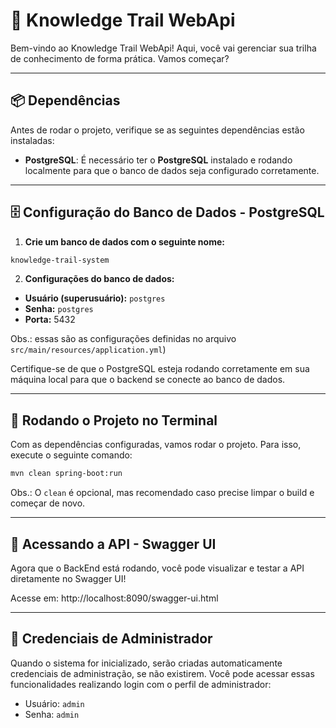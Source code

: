 # 📖 **Knowledge Trail WebApi** 

Bem-vindo ao Knowledge Trail WebApi! 
Aqui, você vai gerenciar sua trilha de conhecimento de forma prática. 
Vamos começar?

---

## 📦 **Dependências**

Antes de rodar o projeto, verifique se as seguintes dependências estão instaladas:

- **PostgreSQL**: É necessário ter o **PostgreSQL** instalado e rodando localmente para que o banco de dados seja configurado corretamente.

---

## 🗄️ **Configuração do Banco de Dados - PostgreSQL**

1. **Crie um banco de dados com o seguinte nome:**

```bash
knowledge-trail-system
```

2. **Configurações do banco de dados:**

- **Usuário (superusuário):** `postgres`
- **Senha:** `postgres`
- **Porta:** 5432 

Obs.: essas são as configurações definidas no arquivo `src/main/resources/application.yml`)

Certifique-se de que o PostgreSQL esteja rodando corretamente em sua máquina local para que o backend se conecte ao banco de dados.

---

## 🚀 **Rodando o Projeto no Terminal**

Com as dependências configuradas, vamos rodar o projeto. Para isso, execute o seguinte comando:

```bash
mvn clean spring-boot:run
```

Obs.: O `clean` é opcional, mas recomendado caso precise limpar o build e começar de novo.

---

## 🔧 Acessando a API - Swagger UI
Agora que o BackEnd está rodando, você pode visualizar e testar a API diretamente no Swagger UI!

Acesse em:
http://localhost:8090/swagger-ui.html

---

## 🔑 Credenciais de Administrador
Quando o sistema for inicializado, serão criadas automaticamente credenciais de administração, se não existirem. Você pode acessar essas funcionalidades realizando login com o perfil de administrador:

- Usuário: `admin`
- Senha: `admin`
